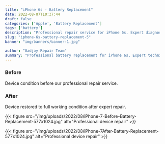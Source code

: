 ```yaml
---
title: "iPhone 6s - Battery Replacement"
date: 2022-08-07T10:37:44
draft: false
categories: ['Apple', 'Battery Replacement']
tags: ['battery']
description: "Professional repair service for iPhone 6s. Expert diagnosis and quality repairs in Bangalore."
slug: "iphone-6s-battery-replacement-5"
banner: "img/banners/banner-1.jpg"

author: "Gadjoy Repair Team"
summary: "Professional battery replacement for iPhone 6s. Expert technicians, quality parts, warranty included."
---
```


### Before

Device condition before our professional repair service.

### After

Device restored to full working condition after expert repair.

{{< figure src="/img/uploads/2022/08/iPhone-7-Before-Battery-Replacement-577x1024.jpg" alt="Professional device repair" >}}

{{< figure src="/img/uploads/2022/08/iPhone-7After-Battery-Replacement-577x1024.jpg" alt="Professional device repair" >}}